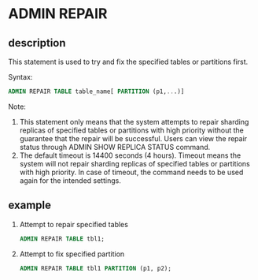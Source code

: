 # ADMIN REPAIR

## description

This statement is used to try and fix the specified tables or partitions first.

Syntax:

```sql
ADMIN REPAIR TABLE table_name[ PARTITION (p1,...)]
```

Note:

1. This statement only means that the system attempts to repair sharding replicas of specified tables or partitions with high priority without the guarantee that the repair will be successful. Users can view the repair status through ADMIN SHOW REPLICA STATUS command.
2. The default timeout is 14400 seconds (4 hours). Timeout means the system will not repair sharding replicas of specified tables or partitions with high priority. In case of timeout, the command needs to be used again for the intended settings.

## example

1. Attempt to repair specified tables

    ```sql
    ADMIN REPAIR TABLE tbl1;
    ```

2. Attempt to fix specified partition

    ```sql
    ADMIN REPAIR TABLE tbl1 PARTITION (p1, p2);
    ```
